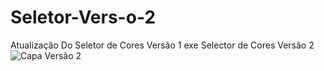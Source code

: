 # Seletor-Vers-o-2
Atualização Do Seletor de Cores Versão 1 exe
Selector de Cores Versão 2 
![Capa Versão 2](https://github.com/joeldevportugal/Seletor-Vers-o-2/assets/135770029/d2b73636-2bca-46be-82e6-8d35de861635)
